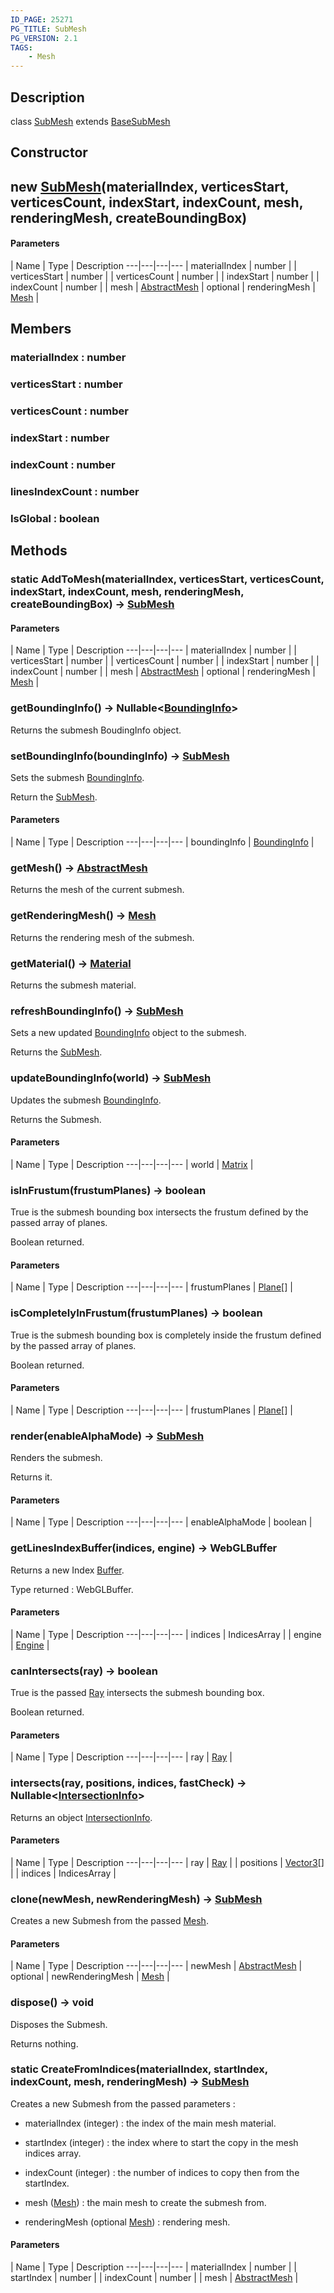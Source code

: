 ```yaml
---
ID_PAGE: 25271
PG_TITLE: SubMesh
PG_VERSION: 2.1
TAGS:
    - Mesh
---
```

## Description

class [SubMesh](/classes/3.1/SubMesh) extends [BaseSubMesh](/classes/3.1/BaseSubMesh)



## Constructor

## new [SubMesh](/classes/3.1/SubMesh)(materialIndex, verticesStart, verticesCount, indexStart, indexCount, mesh, renderingMesh, createBoundingBox)



#### Parameters
 | Name | Type | Description
---|---|---|---
 | materialIndex | number | 
 | verticesStart | number | 
 | verticesCount | number | 
 | indexStart | number | 
 | indexCount | number | 
 | mesh | [AbstractMesh](/classes/3.1/AbstractMesh) | 
optional | renderingMesh | [Mesh](/classes/3.1/Mesh) | 
## Members

### materialIndex : number



### verticesStart : number



### verticesCount : number



### indexStart : number



### indexCount : number



### linesIndexCount : number



### IsGlobal : boolean



## Methods

### static AddToMesh(materialIndex, verticesStart, verticesCount, indexStart, indexCount, mesh, renderingMesh, createBoundingBox) &rarr; [SubMesh](/classes/3.1/SubMesh)



#### Parameters
 | Name | Type | Description
---|---|---|---
 | materialIndex | number | 
 | verticesStart | number | 
 | verticesCount | number | 
 | indexStart | number | 
 | indexCount | number | 
 | mesh | [AbstractMesh](/classes/3.1/AbstractMesh) | 
optional | renderingMesh | [Mesh](/classes/3.1/Mesh) | 
### getBoundingInfo() &rarr; Nullable&lt;[BoundingInfo](/classes/3.1/BoundingInfo)&gt;

Returns the submesh BoudingInfo object.
### setBoundingInfo(boundingInfo) &rarr; [SubMesh](/classes/3.1/SubMesh)

Sets the submesh [BoundingInfo](/classes/3.1/BoundingInfo).

Return the [SubMesh](/classes/3.1/SubMesh).

#### Parameters
 | Name | Type | Description
---|---|---|---
 | boundingInfo | [BoundingInfo](/classes/3.1/BoundingInfo) | 

### getMesh() &rarr; [AbstractMesh](/classes/3.1/AbstractMesh)

Returns the mesh of the current submesh.
### getRenderingMesh() &rarr; [Mesh](/classes/3.1/Mesh)

Returns the rendering mesh of the submesh.
### getMaterial() &rarr; [Material](/classes/3.1/Material)

Returns the submesh material.
### refreshBoundingInfo() &rarr; [SubMesh](/classes/3.1/SubMesh)

Sets a new updated [BoundingInfo](/classes/3.1/BoundingInfo) object to the submesh.

Returns the [SubMesh](/classes/3.1/SubMesh).
### updateBoundingInfo(world) &rarr; [SubMesh](/classes/3.1/SubMesh)

Updates the submesh [BoundingInfo](/classes/3.1/BoundingInfo).

Returns the Submesh.

#### Parameters
 | Name | Type | Description
---|---|---|---
 | world | [Matrix](/classes/3.1/Matrix) | 

### isInFrustum(frustumPlanes) &rarr; boolean

True is the submesh bounding box intersects the frustum defined by the passed array of planes.

Boolean returned.

#### Parameters
 | Name | Type | Description
---|---|---|---
 | frustumPlanes | [Plane](/classes/3.1/Plane)[] | 

### isCompletelyInFrustum(frustumPlanes) &rarr; boolean

True is the submesh bounding box is completely inside the frustum defined by the passed array of planes.

Boolean returned.

#### Parameters
 | Name | Type | Description
---|---|---|---
 | frustumPlanes | [Plane](/classes/3.1/Plane)[] | 

### render(enableAlphaMode) &rarr; [SubMesh](/classes/3.1/SubMesh)

Renders the submesh.

Returns it.

#### Parameters
 | Name | Type | Description
---|---|---|---
 | enableAlphaMode | boolean | 

### getLinesIndexBuffer(indices, engine) &rarr; WebGLBuffer

Returns a new Index [Buffer](/classes/3.1/Buffer).

Type returned : WebGLBuffer.

#### Parameters
 | Name | Type | Description
---|---|---|---
 | indices | IndicesArray | 
 | engine | [Engine](/classes/3.1/Engine) | 
### canIntersects(ray) &rarr; boolean

True is the passed [Ray](/classes/3.1/Ray) intersects the submesh bounding box.

Boolean returned.

#### Parameters
 | Name | Type | Description
---|---|---|---
 | ray | [Ray](/classes/3.1/Ray) | 

### intersects(ray, positions, indices, fastCheck) &rarr; Nullable&lt;[IntersectionInfo](/classes/3.1/IntersectionInfo)&gt;

Returns an object [IntersectionInfo](/classes/3.1/IntersectionInfo).

#### Parameters
 | Name | Type | Description
---|---|---|---
 | ray | [Ray](/classes/3.1/Ray) | 
 | positions | [Vector3](/classes/3.1/Vector3)[] | 
 | indices | IndicesArray | 
### clone(newMesh, newRenderingMesh) &rarr; [SubMesh](/classes/3.1/SubMesh)

Creates a new Submesh from the passed [Mesh](/classes/3.1/Mesh).

#### Parameters
 | Name | Type | Description
---|---|---|---
 | newMesh | [AbstractMesh](/classes/3.1/AbstractMesh) | 
optional | newRenderingMesh | [Mesh](/classes/3.1/Mesh) | 
### dispose() &rarr; void

Disposes the Submesh.

Returns nothing.
### static CreateFromIndices(materialIndex, startIndex, indexCount, mesh, renderingMesh) &rarr; [SubMesh](/classes/3.1/SubMesh)

Creates a new Submesh from the passed parameters :

- materialIndex (integer) : the index of the main mesh material.

- startIndex (integer) : the index where to start the copy in the mesh indices array.

- indexCount (integer) : the number of indices to copy then from the startIndex.

- mesh ([Mesh](/classes/3.1/Mesh)) : the main mesh to create the submesh from.

- renderingMesh (optional [Mesh](/classes/3.1/Mesh)) : rendering mesh.

#### Parameters
 | Name | Type | Description
---|---|---|---
 | materialIndex | number | 
 | startIndex | number | 
 | indexCount | number | 
 | mesh | [AbstractMesh](/classes/3.1/AbstractMesh) | 
